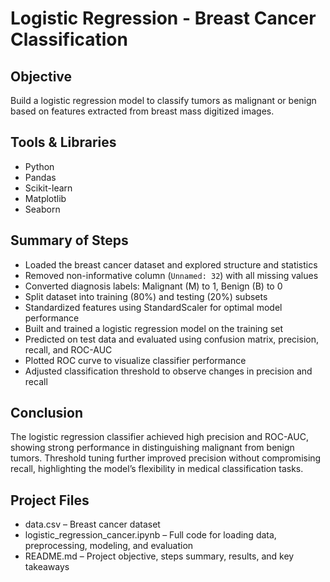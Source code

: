 # Logistic Regression - Breast Cancer Classification

## Objective  
Build a logistic regression model to classify tumors as malignant or benign based on features extracted from breast mass digitized images.

## Tools & Libraries  
- Python  
- Pandas  
- Scikit-learn  
- Matplotlib  
- Seaborn  

## Summary of Steps  
- Loaded the breast cancer dataset and explored structure and statistics  
- Removed non-informative column (`Unnamed: 32`) with all missing values  
- Converted diagnosis labels: Malignant (M) to 1, Benign (B) to 0  
- Split dataset into training (80%) and testing (20%) subsets  
- Standardized features using StandardScaler for optimal model performance  
- Built and trained a logistic regression model on the training set  
- Predicted on test data and evaluated using confusion matrix, precision, recall, and ROC-AUC  
- Plotted ROC curve to visualize classifier performance  
- Adjusted classification threshold to observe changes in precision and recall  

## Conclusion  
The logistic regression classifier achieved high precision and ROC-AUC, showing strong performance in distinguishing malignant from benign tumors. Threshold tuning further improved precision without compromising recall, highlighting the model’s flexibility in medical classification tasks.

## Project Files  
- data.csv – Breast cancer dataset  
- logistic_regression_cancer.ipynb – Full code for loading data, preprocessing, modeling, and evaluation  
- README.md – Project objective, steps summary, results, and key takeaways



